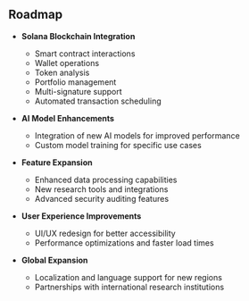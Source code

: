 ## Roadmap

- **Solana Blockchain Integration**
  - Smart contract interactions
  - Wallet operations
  - Token analysis
  - Portfolio management
  - Multi-signature support
  - Automated transaction scheduling

- **AI Model Enhancements**
  - Integration of new AI models for improved performance
  - Custom model training for specific use cases

- **Feature Expansion**
  - Enhanced data processing capabilities
  - New research tools and integrations
  - Advanced security auditing features

- **User Experience Improvements**
  - UI/UX redesign for better accessibility
  - Performance optimizations and faster load times

- **Global Expansion**
  - Localization and language support for new regions
  - Partnerships with international research institutions
